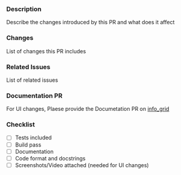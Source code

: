 ### Description

Describe the changes introduced by this PR and what does it affect

### Changes

List of changes this PR includes

### Related Issues

List of related issues

### Documentation PR

For UI changes, Plaese provide the Documetation PR on [info_grid](https://github.com/threefoldtech/info_grid)

### Checklist

- [ ] Tests included
- [ ] Build pass
- [ ] Documentation
- [ ] Code format and docstrings
- [ ] Screenshots/Video attached (needed for UI changes)

